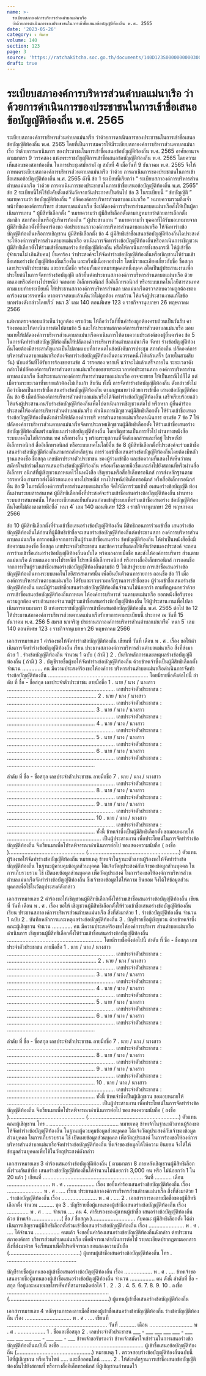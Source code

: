 ```yaml
---
name: >-
  ระเบียบสภาองค์การบริหารส่วนตำบลแม่นาเรือ
  ว่าด้วยการดำเนินการของประชาชนในการเข้าชื่อเสนอข้อบัญญัติท้องถิ่น พ.ศ. 2565
date: '2023-05-26'
category: ง พิเศษ
volume: 140
section: 123
page: 3
source: 'https://ratchakitcha.soc.go.th/documents/140D123S0000000000300.pdf'
draft: true
---
```


# ระเบียบสภาองค์การบริหารส่วนตำบลแม่นาเรือ ว่าด้วยการดำเนินการของประชาชนในการเข้าชื่อเสนอข้อบัญญัติท้องถิ่น พ.ศ. 2565

ระเบียบสภาองค์การบริหารส่วนตำบลแม่นาเรือ ว่าด้วยการดาเนินการของประชาชนในการเข้าชื่อเสนอข้อบัญญัติท้องถิ่น พ.ศ. 2565 โดยที่เป็นการสมควรให้มีระเบียบสภาองค์การบริหารส่วนตาบลแม่นาเรือ ว่าด้วยการดาเนินการ ของประชาชนในการเข้าชื่อเสนอข้อบัญญัติท้องถิ่น พ.ศ. 2565 อาศัยอานาจตามมาตรา 9 วรรคสอง แห่งพระราชบัญญัติการเข้าชื่อเสนอข้อบัญญัติท้องถิ่น พ.ศ. 2565 โดยความเห็นชอบของสภาท้องถิ่น ในการประชุมสมัยสามั ญ สมัยที่ 4 เมื่อวันที่ 9 ธันวาคม พ.ศ. 2565 จึงให้กาหนดระเบียบสภาองค์การบริหารส่วนตาบลแม่นาเรือ ว่าด้วย การดาเนินการของประชาชนในการเข้าชื่อเสนอข้อบัญญัติท้องถิ่น พ.ศ. 2565 ดังนี้ ข้อ 1 ระเบียบนี้เรียกว่า “ ระเบียบสภาองค์การบริหารส่วนตำบลแม่นาเรือ ว่าด้วย การดาเนินการของประชาชนในการเข้าชื่อเสนอข้อบัญญัติท้องถิ่น พ.ศ. 2565” ข้อ 2 ระเบียบนี้ให้ใช้บังคับตั้งแต่วันถัดจากวันประกาศเป็นต้นไป ข้อ 3 ในระเบียบนี้ “ ข้อบัญญัติ ” หมายความว่า ข้อบัญญัติท้องถิ่น “ ปลัดองค์การบริหารส่วนตาบลแม่นาเรือ ” หมายความรวมถึงเจ้ำหน้าที่ขององค์การบริหาร ส่วนตาบลแม่นาเรือ ซึ่งปลัดองค์การบริหารส่วนตาบลแม่นาเรือสั่งให้เป็นผู้ดาเนินการแทน “ ผู้มีสิทธิเลือกตั้ง ” หมายความว่า ผู้มีสิทธิเลือกตั้งตามกฎหมายว่าด้วยการเลือกตั้งสมาชิก สภาท้องถิ่นหรือผู้บริหารท้องถิ่น “ ผู้ประสานงาน ” หมายความว่ำ บุคคลที่ได้รับมอบหมายจากผู้มีสิทธิเลือกตั้งที่ยื่นคาร้องขอ ต่อประธานสภาองค์การบริหารส่วนตาบลแม่นาเรือ ให้จัดทาร่างข้อบัญญัติท้องถิ่นหรือการเชิญชวน ผู้มีสิทธิเลือกตั้ง ข้อ 4 ผู้มีสิทธิเข้าชื่อเสนอข้อบัญญัติท้องถิ่นใดประสงค์จะให้องค์การบริหารส่วนตาบลแม่นาเรือ ดาเนินการจัดทาร่างข้อบัญญัติท้องถิ่นหรือดาเนินการเชิญชวนผู้มีสิทธิเลือกตั้งให้ร่วมเข้าชื่อเสนอร่าง ข้อบัญญัติท้องถิ่น หรือให้ดาเนินการทั้งสองกรณี ให้ผู้เข้าชื่อ (จำนวนไม่ เกินสิบคน) ยื่นคาร้อง ว่าประสงค์จะให้จัดทำร่างข้อบัญญัติท้องถิ่นหรือเชิญชวนให้ร่วมเข้าชื่อเสนอร่างข้อบัญญัติท้องถิ่นเรื่องใด และหรือมีเนื้อหาอย่างไร โดยมีรายละเอียดเกี่ยวกับชื่อ ชื่อสกุล เลขประจาตัวประชาชน และลายมือชื่อ พร้อมทั้งมอบหมายบุคคลหนึ่งบุคค ลใดเป็นผู้ประสานงานเพื่อประโยชน์ในการจัดทาร่างข้อบัญญัติ แล้วยื่นต่อประธานสภาองค์การบริหารส่วนตาบลแม่นาเรือ ด้วยตนเองหรือส่งทางไปรษณีย์ จดหมาย อิเล็กทรอนิกส์ สื่ออิเล็กทรอนิกส์ หรือระบบเทคโนโลยีสารสนเทศตามแบบท้ายระเบียบนี้ ให้ประธานสภาองค์การบริหารส่วนตา บลแม่นาเรือตรวจสอบความถูกต้องของคาร้องตามวรรคหนึ่ง หากตรวจสอบแล้วเห็นว่าไม่ถูกต้อง ครบถ้วน ให้แจ้งผู้ประสานงานแก้ไขข้อบกพร่องดังกล่าวโดยเร็ว ้ หนา 3 ่ เลม 140 ตอนพิเศษ 123 ง ราชกิจจานุเบกษา 26 พฤษภาคม 2566

แต่หากตรวจสอบแล้วเห็นว่าถูกต้อง ครบถ้วน ให้ถือว่าวันที่ยื่นคำร้องถูกต้องครบถ้วนเป็นวันรับ คาร้องขอและให้ดาเนินการต่อไปตามข้อ 5 และให้ประธานสภาองค์การบริหารส่วนตาบลแม่นาเรือ มอบหมายให้ปลัดองค์การบริหารส่วนตาบลแม่นาเรือดาเนินการให้ตามความประสงค์ของผู้ยื่นคาร้อง ข้อ 5 ในการจัดทำร่างข้อบัญญัติท้องถิ่นให้ปลัดองค์การบริหารส่วนตำบลแม่นาเรือ จัดทา ร่างข้อบัญญัติท้องถิ่นโดยต้องมีสาระสาคัญและเป็นไปตามแบบที่กาหนดในข้อบังคับการประชุม สภาท้องถิ่น ปลัดองค์การบริหารส่วนตาบลแม่นาเรือต้องจัดทาร่างข้อบัญญัติท้องถิ่นตามวรรคหนึ่งให้แล้วเสร็จ (ภายในสามสิบวัน) นับแต่วันที่ได้รับการร้องขอตามข้อ 4 วรรคสอง หากเห็ นว่าจะไม่แล้วเสร็จภายใน ระยะเวลาดังกล่าวให้ปลัดองค์การบริหารส่วนตาบลแม่นาเรือขอขยายระยะเวลาต่อประธานสภา องค์การบริหารส่วนตาบลแม่นาเรือ ซึ่งประธานสภาองค์การบริหารส่วนตาบลแม่นาเรือ อาจจะขยาย ให้เป็นกรณีไปก็ได้ แต่เมื่อรวมระยะเวลาที่ขยายแล้วต้องไม่เกินเก้า สิบวัน ทั้งนี้ การจัดทำร่างข้อบัญญัติท้องถิ่น ดังกล่าวยังไม่ถือว่ามีผลเป็นการเข้าชื่อเสนอร่างข้อบัญญัติท้องถิ่น ตามกฎหมายว่าด้วยการเข้าชื่อ เสนอข้อบัญญัติท้องถิ่น ข้อ 6 เมื่อปลัดองค์การบริหารส่วนตำบลแม่นาเรือได้จัดทำร่างข้อบัญญัติท้องถิ่น เสร็จเรียบร้อยแล้วให้แจ้งผู้ประสานงานรับร่างข้อบัญญัติท้องถิ่นเพื่อไปดาเนินการเชิญชวนต่อไป หรือหาก ผู้ยื่นคำร้องประสงค์ให้องค์การบริหารส่วนตำบลแม่นาเรือ ดำเนินการเชิญชวนผู้มีสิทธิเลือกตั้ง ให้ร่วมเข้าชื่อเสนอร่างข้อบัญญัติท้องถิ่นดังกล่าวให้ปลัดองค์การบริ หารส่วนตาบลแม่นาเรือดาเนินการ ตามข้อ 7 ข้อ 7 ให้ปลัดองค์การบริหารส่วนตาบลแม่นาเรือจัดทาประกาศเชิญชวนผู้มีสิทธิเลือกตั้ง ให้ร่วมเข้าชื่อเสนอร่างข้อบัญญัติท้องถิ่นพร้อมกับแนบร่างข้อบัญญัติท้องถิ่น โดยเชิญชวนเป็นการทั่วไป ผ่านทางหนังสือ ระบบเทคโนโลยีสารสนเ ทศ หรือทางอื่น ๆ พร้อมระบุสถานที่จัดส่งเอกสารและที่อยู่ ไปรษณีย์อิเล็กทรอนิกส์ สื่ออิเล็กทรอนิกส์ หรือระบบเทคโนโลยีอื่น ข้อ 8 ผู้มีสิทธิเลือกตั้งที่ประสงค์จะร่วมเข้าชื่อเสนอร่างข้อบัญญัติท้องถิ่นสามารถส่งหลักฐาน การร่วมเข้าชื่อเสนอร่างข้อบัญญัติท้องถิ่นโดยต้องมีหลักฐานแสดงชื่อ ชื่อสกุล เลขบัตรประจาตัวประชาชน ของผู้ร่วมเข้าชื่อ และข้อความที่แสดงให้เห็นว่าตนสมัครใจเข้าร่วมในการเสนอร่างข้อบัญญัติท้องถิ่น พร้อมทั้งลงลายมือชื่อและส่งไปยังสถานที่หรือผ่านสื่ออิเล็กทร อนิกส์ที่ผู้เชิญชวนกาหนดไว้ในหนังสือ เชิญชวนหรือสื่ออิเล็กทรอนิกส์ การส่งหลักฐานตามวรรคหนึ่ง สามารถส่งได้ด้วยตนเอง ทางไปรษณีย์ ทางไปรษณีย์อิเล็กทรอนิกส์ หรือสื่ออิเล็กทรอนิกส์อื่น ข้อ 9 ในกรณีที่องค์การบริหารส่วนตาบลแม่นาเรือ จัดให้มีการร่วมเข้าชื่ อเสนอร่างข้อบัญญัติ ท้องถิ่นผ่านระบบสารสนเทศ ผู้มีสิทธิเลือกตั้งที่ประสงค์จะร่วมเข้าชื่อเสนอร่างข้อบัญญัติท้องถิ่น ผ่านทางระบบสารสนเทศนั้น ให้ลงทะเบียนและยืนยันตนก่อนเข้าสู่ระบบเพื่อร่วมเข้าชื่อเสนอร่าง ข้อบัญญัติท้องถิ่นโดยไม่ต้องลงลายมือชื่อ ้ หนา 4 ่ เลม 140 ตอนพิเศษ 123 ง ราชกิจจานุเบกษา 26 พฤษภาคม 2566

ข้อ 10 ผู้มีสิทธิเลือกตั้งที่ร่วมเข้าชื่อเสนอร่างข้อบัญญัติท้องถิ่น มีสิทธิถอนการร่วมเข้าชื่อ เสนอร่างข้อบัญญัติท้องถิ่นได้ก่อนที่ผู้มีสิทธิเข้าชื่อจะเสนอร่างข้อบัญญัติท้องถิ่นต่อประธานสภา องค์การบริหารส่วนตาบลแม่นาเรือ การถอนชื่อจากการเป็นผู้ร่วมเข้าชื่อเสนอร่าง ข้อบัญญัติท้องถิ่น ให้ทำเป็นหนังสือซึ่งมี ข้อความแสดงชื่อ ชื่อสกุล เลขประจาตัวประชาชน และข้อความที่แสดงให้เห็นว่าตนเองประสงค์ จะถอนการร่วมเข้าชื่อเสนอร่างข้อบัญญัติท้องถิ่นฉบับใด พร้อมลงลายมือชื่อ และส่งให้องค์การบริหาร ส่วนตาบลแม่นาเรือ ด้วยตนเอง ทางไปรษณีย์ ไปรษณีย์อิเล็กทรอนิกส์ หรือทางสื่ออิเล็กทรอนิกส์ การถอนชื่อจากการเป็นผู้ร่วมเข้าชื่อเสนอร่างข้อบัญญัติท้องถิ่นตามข้อ 9 ให้เข้าสู่ระบบ การเข้าชื่อเสนอร่างข้อบัญญัติท้องถิ่นทางระบบเทคโนโลยีสารสนเทศนั้น เพื่อยืนยันตัวตนทารายการ ถอนชื่อ ข้อ 11 เมื่อองค์การบริหารส่วนตาบลแม่นาเรือ ได้รับและรวบรวมหลักฐานการเข้าชื่อของ ผู้ร่วมเข้าชื่อเสนอร่างข้อบัญญัติท้องถิ่น และมีผู้ร่วมเข้าชื่อเสนอร่างข้อบัญญัติท้องถิ่นจำนวนไม่น้อยกว่า ตามที่กฎหมายว่าด้วยการเข้าชื่อเสนอข้อบัญญัติท้องถิ่นกาหนด ให้องค์การบริหารส่ วนตาบลแม่นาเรือ ออกหนังสือรับรองความถูกต้อง ครบถ้วนของจำนวนผู้ร่วมเข้าชื่อเสนอร่างข้อบัญญัติท้องถิ่น ให้ผู้ประสานงานเพื่อไปดาเนินการตามมาตรา 8 แห่งพระราชบัญญัติการเข้าชื่อเสนอข้อบัญญัติท้องถิ่น พ.ศ. 2565 ต่อไป ข้อ 12 ให้ประธานสภาองค์การบริหารส่วนตาบลแม่นาเรือรักษาการตามระเบียบนี้ ประกาศ ณ วันที่ 15 ธันวาคม พ.ศ. 256 5 สมรส นาเจริญ ประธานสภาองค์การบริหารส่วนตำบลแม่นาเรือ ้ หนา 5 ่ เลม 140 ตอนพิเศษ 123 ง ราชกิจจานุเบกษา 26 พฤษภาคม 2566

เอกสารหมายเลข 1 คําร้องขอให้จัดทําร่างข้อบัญญัติท้องถิ่น เขียนที่ วันที่ เดือน พ . ศ . เรื่อง ขอให้ดําเนินการจัดทําร่างข้อบัญญัติท้องถิ่น เรียน ประธานสภาองค์การบริหารส่วนตําบลแม่นาเรือ สิ่งที่ส่งมาด้วย 1 . ร่างข้อบัญญัติท้องถิ่น จํานวน 1 ฉบับ ( ถ้ามี ) 2 . บันทึกหลักการและเหตุผลร่างข้อบัญญัติท้องถิ่น ( ถ้ามี ) 3 . บัญชีรายชื่อผู้ขอให้จัดทําร่างข้อบัญญัติท้องถิ่น ด้วยข้าพเจ้าซึ่งเป็นผู้มีสิทธิเลือกตั้ง จํานวน ............. คน มีความประสงค์ร้องขอให้องค์การ บริหารส่วนตําบลแม่นาเรือดําเนินการจัดทําร่างข้อบัญญัติท้องถิ่น ................................................................. โดยมีรายชื่อดังต่อไปนี้ ลําดับ ที่ ชื่อ - ชื่อสกุล เลขประจําตัวประชาชน ลายมือชื่อ 1 . นาย / นาง / นางสาว ...................................................................... เลขประจําตัวประชาชน : .......................................................... 2 . นาย / นาง / นางสาว ...................................................................... เลขประจําตัวประชาชน : ......................................................... 3 . นาย / นาง / นางสาว ...................................................................... เลขประจําตัวประชาชน : ......................................................... 4 . นาย / นาง / นางสาว ...................................................................... เลขประจําตัวประชาชน : ......................................................... 5 . นาย / นาง / นางสาว ...................................................................... เลขประจําตัวประชาชน : ......................................................... 6 . นาย / นาง / นางสาว ...................................................................... เลขประจําตัวประชาชน : .........................................................

ลําดับ ที่ ชื่อ - ชื่อสกุล เลขประจําตัวประชาชน ลายมือชื่อ 7 . นาย / นาง / นางสาว ...................................................................... เลขประจําตัวประชาชน : ......................................................... 8 . นาย / นาง / นางสาว ...................................................................... เลขประจําตัวประชาชน : ......................................................... 9 . นาย / นาง / นางสาว ...................................................................... เลขประจําตัวประชาชน : ......................................................... 10 . นาย / นาง / นางสาว ...................................................................... เลขประจําตัวประชาชน : ......................................................... ทั้งนี้ ข้าพเจ้าซึ่งเป็นผู้มีสิทธิเลือกตั้ง ขอมอบหมายให้ ............................................................. เป็นผู้ประสานงาน เพื่อประโยชน์ในการจัดทําร่างข้อบัญญัติท้องถิ่น จึงเรียนมาเพื่อโปรดพิจารณาดําเนินการต่อไป ขอแสดงความนับถือ ( ลงชื่อ )................................................. (...........................................................) ตัวแทนผู้ร้องขอให้จัดทําร่างข้อบัญญัติท้องถิ่น หมายเหตุ ข้าพเจ้าในฐานะตัวแทนผู้ร้องขอให้จัดทําร่างข้อบัญญัติท้องถิ่น ในฐานะผู้ควบคุมข้อมูลส่วนบุคคล ได้แจ้งวัตถุประสงค์กับเจ้าของข้อมูลส่วนบุคคล ในการเก็บรวบรวม ใช้ เปิดเผยข้อมูลส่วนบุคคล เพื่อวัตถุประสงค์ ในการร้องขอให้องค์การบริหารส่วนตําบลแม่นาเรือจัดทําร่างข้อบัญญัติท้องถิ่น ซึ่งเจ้าของข้อมูลได้ให้ความ ยินยอม จึงได้ให้ข้อมูลส่วนบุคคลเพื่อใช้ในวัตถุประสงค์ดังกล่าว

เอกสารหมายเลข 2 คําร้องขอให้เชิญชวนผู้มีสิทธิเลือกตั้งให้ร่วมเข้าชื่อเสนอร่างข้อบัญญัติท้องถิ่น เขียนที่ วันที่ เดือน พ . ศ . เรื่อง ขอให้ เชิญชวนผู้มีสิทธิเลือกตั้งให้ร่วมเข้าชื่อเสนอร่างข้อบัญญัติท้องถิ่น เรียน ประธานสภาองค์การบริหารส่วนตําบลแม่นาเรือ สิ่งที่ส่งมาด้วย 1 . ร่างข้อบัญญัติท้องถิ่น จํานวน 1 ฉบับ 2 . บันทึกหลักการและเหตุผลร่างข้อบัญญัติท้องถิ่น 3 . บัญชีรายชื่อผู้เชิญชวน ด้วยข้าพเจ้าซึ่งคณะผู้เชิญชวน จํานวน ............. คน มีความประสงค์ร้องขอให้องค์การบริหาร ส่วนตําบลแม่นาเรือ ดําเนินการ เชิญชวนผู้มีสิทธิเลือกตั้งให้ร่วมเข้าชื่อเสนอร่างข้อบัญญัติท้องถิ่น .............................................................. โดยมีรายชื่อดังต่อไปนี้ ลําดับ ที่ ชื่อ - ชื่อสกุล เลขประจําตัวประชาชน ลายมือชื่อ 1 . นาย / นาง / นางสาว ...................................................................... เลขประจําตัวประชาชน : .......................................................... 2 . นาย / นาง / นางสาว ...................................................................... เลขประจําตัวประชาชน : ......................................................... 3 . นาย / นาง / นางสาว ...................................................................... เลขประจําตัวประชาชน : ......................................................... 4 . นาย / นาง / นางสาว ...................................................................... เลขประจําตัวประชาชน : ......................................................... 5 . นาย / นาง / นางสาว ...................................................................... เลขประจําตัวประชาชน : ......................................................... 6 . นาย / นาง / นางสาว ...................................................................... เลขประจําตัวประชาชน : .........................................................

ลําดับ ที่ ชื่อ - ชื่อสกุล เลขประจําตัวประชาชน ลายมือชื่อ 7 . นาย / นาง / นางสาว ...................................................................... เลขประจําตัวประชาชน : ......................................................... 8 . นาย / นาง / นางสาว ...................................................................... เลขประจําตัวประชาชน : ......................................................... 9 . นาย / นาง / นางสาว ...................................................................... เลขประจําตัวประชาชน : ......................................................... 10 . นาย / นาง / นางสาว ...................................................................... เลขประจําตัวประชาชน : ......................................................... ทั้งนี้ ข้าพเจ้าซึ่งเป็นผู้เชิญชวน ขอมอบหมายให้ ............................................................. เป็นผู้ประสานงาน เพื่อประโยชน์ในการจัดทําร่างข้อบัญญัติท้องถิ่น จึงเรียนมาเพื่อโปรดพิจารณาดําเนินการต่อไป ขอแสดงความนับถือ ( ลงชื่อ )................................................. (...........................................................) ตัวแทนคณะผู้เชิญชวน โทร . ............................................. หมายเหตุ ข้าพเจ้าในฐานะตัวแทนผู้ร้องขอให้จัดทําร่างข้อบัญญัติท้องถิ่น ในฐานะผู้ควบคุมข้อมูลส่วนบุคคล ได้แจ้งวัตถุประสงค์กับเจ้าของข้อมูลส่วนบุคคล ในการเก็บรวบรวม ใช้ เปิดเผยข้อมูลส่วนบุคคล เพื่อวัตถุประสงค์ ในการร้องขอให้องค์การบริหารส่วนตําบลแม่นาเรือจัดทําร่างข้อบัญญัติท้องถิ่น ซึ่งเจ้าของข้อมูลได้ให้ความ ยินยอม จึงได้ให้ข้อมูลส่วนบุคคลเพื่อใช้ในวัตถุประสงค์ดังกล่าว

เอกสารหมายเลข 3 คําร้องเสนอร่างข้อบัญญัติท้องถิ่น ( ตามมาตรา 8 ภายหลังเชิญชวนผู้มีสิทธิเลือกตั้งร่วมกันเข้าชื่อ เสนอร่างข้อบัญญัติท้องถิ่นได้จํานวนไม่น้อยกว่า 3,000 คน หรือ ไม่น้อยกว่า 1 ใน 20 แล้ว ) เขียนที่ ................................................................. วันที่ ........... เดือน ............................ พ . ศ . .................. เรื่อง ขอยื่นคําร้องเสนอร่างข้อบัญญัติท้องถิ่น เรื่อง ....................... พ . ศ . .... เรียน ประธานสภาองค์การบริหารส่วนตําบลแม่นาเรือ สิ่งที่ส่งมาด้วย 1 . ร่างข้อบัญญัติท้องถิ่น เรื่อง ....................... พ . ศ . .... 2 . เอกสารการลงลายมือชื่อของผู้มีสิทธิเลือกตั้ง จํานวน .......... ชุด 3 . บัญชีรายชื่อผู้แทนของผู้เข้าชื่อเสนอร่างข้อบัญญัติท้องถิ่น เรื่อง .............. พ . ศ . .... จํานวน .... คน 4. คํารับรองของผู้แทนผู้เข้าชื่อ เสนอร่างข้อบัญญัติท้องถิ่น ด้วย ข้าพเจ้า ...................( ชื่อ / ชื่อสกุล )............................ กับคณะ ผู้มีสิทธิเลือกตั้ง ได้ดําเนินการเชิญชวนผู้มีสิทธิเลือกตั้งร่วมเข้าชื่อเสนอร่างข้อบัญญัติท้องถิ่น เรื่อง ....................... พ . ศ . .... ได้จํานวน ................ คนแล้ว จึงขอยื่นคําร้องเสนอร่างข้อบัญญัติท้องถิ่นดังกล่าว ต่อประธานสภาองค์การ บริหารส่วนตําบลแม่นาเรือ เพื่อพิจารณาดําเนินการต่อไป รายละเอียดปรากฏตามเอกสารสิ่งที่ส่งมาด้วย จึงเรียนมาเพื่อโปรดพิจารณา ขอแสดงความนับถือ (..............................................) ผู้แทนผู้เข้าชื่อเสนอร่างข้อบัญญัติท้องถิ่น โทร . .............................................

บัญชีรายชื่อผู้แทนของผู้เข้าชื่อเสนอร่างข้อบัญญัติท้องถิ่น เรื่อง .................. พ . ศ . .... ข้าพเจ้าขอเสนอรายชื่อผู้แทนของผู้เข้าชื่อเสนอร่างข้อบัญญัติท้องถิ่น จํานวน ................ คน ดังนี้ ลําดับที่ ชื่อ - สกุล ที่อยู่และหมายเลขโทรศัพท์ที่สามารถติดต่อได้ 1 . 2 . 3 . 4. 5. 6. 7. 8. 9. 10 . ลงชื่อ .................................................................. (.................................................................) ผู้แทนผู้เข้าชื่อเสนอร่างข้อบัญญัติท้องถิ่น

เอกสารหมายเลข 4 หลักฐานการลงลายมือชื่อของผู้เข้าชื่อเสนอร่างข้อบัญญัติท้องถิ่น ร่างข้อบัญญัติท้องถิ่น เรื่อง .............................. พ . ศ . .... เขียนที่ ................................................................. วันที่ ........... เดือน ............................ พ . ศ . .................. 1 . ชื่อและชื่อสกุล 2 . เลขประจําตัวประชาชน ___ - ___ ___ ___ ___ - ___ ___ ___ ___ ___ - ___ ___ - ___ ข้าพเจ้าขอรับรองว่า ข้าพเจ้าสมัครใจเข้าร่วมในการเสนอร่างข้อบัญญัติท้องถิ่นฉบับนี้ ลงชื่อ ...................................................... ผู้เข้าชื่อเสนอข้อบัญญัติท้องถิ่น (.................................................) หมายเหตุ 1 . ตรวจสอบร่างข้อบัญญัติท้องถิ่นฉบับนี้ ได้ที่ผู้เชิญชวน หรือเว็บไซต์ ..... และสื่อออนไลน์ ....... 2 . ให้ส่งหลักฐานการเข้าชื่อเสนอข้อบัญญัติท้องถิ่นไปยังสถานที่ หรือทางสื่ออิเล็กทรอนิกส์ ที่ผู้เชิญชวนกําหนดไว้

